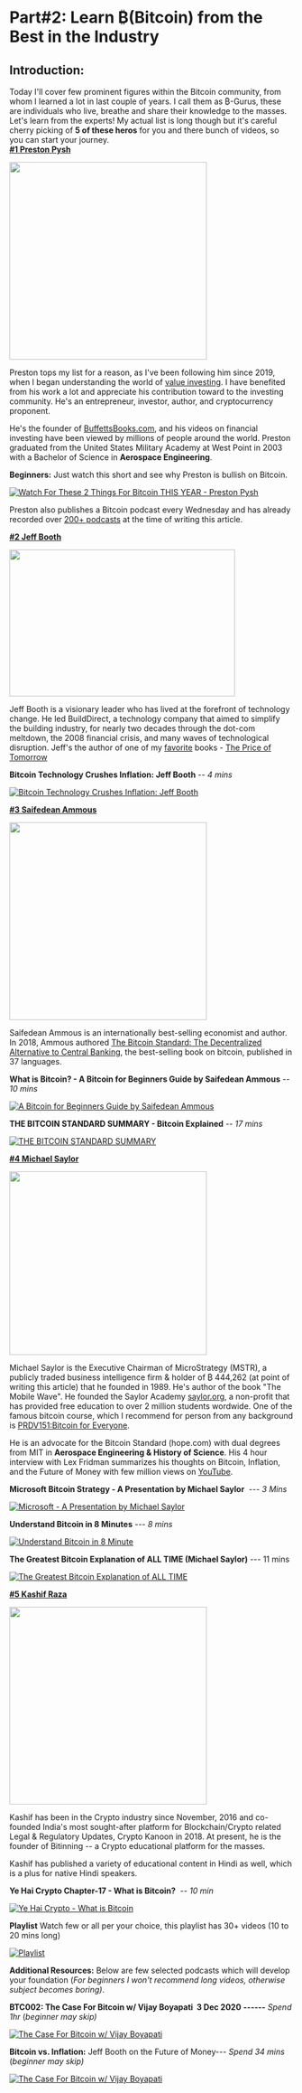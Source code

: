 # Part#2: Learn ₿(Bitcoin) from the Best in the Industry

## Introduction:
Today I'll cover few prominent figures within the Bitcoin community, from whom I learned a lot in last couple of years. I call them as ₿-Gurus, these are individuals who live, breathe and share their knowledge to the masses. Let's learn from the experts! My actual list is long though but it's careful cherry picking of **5 of these heros** for you and there bunch of videos, so you can start your journey.
<br>
[**#1 Preston Pysh**](https://www.theinvestorspodcast.com/our-team/)

<img src="https://bitcoin-mantra.github.io/blogs/assets/img1/Preston.png" width="350" height="350">

Preston tops my list for a reason, as I've been following him since 2019, when I began understanding the world of [value investing](https://www.investopedia.com/terms/v/valueinvesting.asp). I have benefited from his work a lot and appreciate his contribution toward to the investing community. He's an entrepreneur, investor, author, and cryptocurrency proponent.

He's the founder of [BuffettsBooks.com](https://buffettsbooks.com/), and his videos on financial investing have been viewed by millions of people around the world. Preston graduated from the United States Military Academy at West Point in 2003 with a Bachelor of Science in **Aerospace Engineering**.

**Beginners:** Just watch this short and see why Preston is bullish on Bitcoin.

[![Watch For These 2 Things For Bitcoin THIS YEAR - Preston Pysh](https://img.youtube.com/vi/xJoaiytUDMg/0.jpg)](https://www.youtube.com/shorts/xJoaiytUDMg)

Preston also publishes a Bitcoin podcast every Wednesday and has already recorded over [200+ podcasts](https://www.theinvestorspodcast.com/bitcoin-fundamentals/) at the time of writing this article.
<br>

[**#2 Jeff Booth**](https://www.jeffbooth.ca/)

<img src="https://bitcoin-mantra.github.io/blogs/assets/img1/JeffBooth.png" width="400" height="260">

Jeff Booth is a visionary leader who has lived at the forefront of technology change. He led BuildDirect, a technology company that aimed to simplify the building industry, for nearly two decades through the dot-com meltdown, the 2008 financial crisis, and many waves of technological disruption. Jeff's the author of one of my [favorite](https://vinaybaatcheet.wordpress.com/2024/10/08/books/) books - [The Price of Tomorrow](https://vinaybaatcheet.wordpress.com/?page_id=230)

**Bitcoin Technology Crushes Inflation: Jeff Booth** *-- 4 mins* <br>

[![Bitcoin Technology Crushes Inflation: Jeff Booth](https://img.youtube.com/vi/SL1ca-BuIS8/0.jpg)](https://www.youtube.com/watch?v=SL1ca-BuIS8)
<br>

[**#3 Saifedean Ammous**](https://saifedean.com/) <br>

<img src="https://bitcoin-mantra.github.io/blogs/assets/img1/Saifu.png" width="350" height="350">

Saifedean Ammous is an internationally best-selling economist and author. In 2018, Ammous authored [The Bitcoin Standard: The Decentralized Alternative to Central Banking](https://saifedean.com/tbs), the best-selling book on bitcoin, published in 37 languages.

**What is Bitcoin? - A Bitcoin for Beginners Guide by Saifedean Ammous** *-- 10 mins*

[![A Bitcoin for Beginners Guide by Saifedean Ammous](https://img.youtube.com/vi/MzUqKbP33iA/0.jpg)](https://www.youtube.com/watch?v=MzUqKbP33iA)

**THE BITCOIN STANDARD SUMMARY - Bitcoin Explained** *-- 17 mins*

[![THE BITCOIN STANDARD SUMMARY](https://img.youtube.com/vi/t1brCcgi174/0.jpg)](https://www.youtube.com/watch?v=t1brCcgi174)
<br>

[**#4 Michael Saylor**](https://www.michael.com/)

<img src="https://bitcoin-mantra.github.io/blogs/assets/img1/MSaylor.png" width="350" height="325">

Michael Saylor is the Executive Chairman of MicroStrategy (MSTR), a publicly traded business intelligence firm & holder of ₿ 444,262 (at point of writing this article) that he founded in 1989. He's author of the book "The Mobile Wave". He founded the Saylor Academy [saylor.org](https://www.saylor.org/), a non-profit that has provided free education to over 2 million students wordwide. One of the famous bitcoin course, which I recommend for person from any background is [PRDV151:Bitcoin for Everyone](https://learn.saylor.org/course/view.php?id=468). 

He is an advocate for the Bitcoin Standard (hope.com) with dual degrees from MIT in **Aerospace Engineering & History of Science**. His 4 hour interview with Lex Fridman summarizes his thoughts on Bitcoin, Inflation, and the Future of Money with few million views on [YouTube](https://www.youtube.com/watch?v=mC43pZkpTec).

**Microsoft Bitcoin Strategy - A Presentation by Michael Saylor**  *--- 3 Mins*

[![Microsoft - A Presentation by Michael Saylor](https://img.youtube.com/vi/cH2t6VOdgkE/0.jpg)](https://www.youtube.com/watch?v=cH2t6VOdgkE)

**Understand Bitcoin in 8 Minutes** *--- 8 mins*

[![Understand Bitcoin in 8 Minute](https://img.youtube.com/vi/dO486Gfw9ds/0.jpg)](https://www.youtube.com/watch?v=dO486Gfw9ds&t=416s)

**The Greatest Bitcoin Explanation of ALL TIME (Michael Saylor)** --- 11 mins

[![The Greatest Bitcoin Explanation of ALL TIME](https://img.youtube.com/vi/gCfA1lkmJo4/0.jpg)](https://www.youtube.com/watch?v=gCfA1lkmJo4)
<br>

[**#5 Kashif Raza**](https://www.bitinning.com/)

<img src="https://bitcoin-mantra.github.io/blogs/assets/img1/Kashif.png" width="350" height="350">

Kashif has been in the Crypto industry since November, 2016 and co-founded India's most sought-after platform for Blockchain/Crypto related Legal & Regulatory Updates, Crypto Kanoon in 2018. At present, he is the founder of Bitinning -- a Crypto educational platform for the masses.

Kashif has published a variety of educational content in Hindi as well, which is a plus for native Hindi speakers.

**Ye Hai Crypto Chapter-17 - What is Bitcoin?**  *-- 10 min*

[![Ye Hai Crypto - What is Bitcoin](https://img.youtube.com/vi/__y6jiLuLpA/0.jpg)](https://www.youtube.com/watch?v=__y6jiLuLpA)

**Playlist** Watch few or all per your choice, this playlist has 30+ videos (10 to 20 mins long)

[![Playlist](https://img.youtube.com/vi/g9PifRjO55k/0.jpg)](https://www.youtube.com/watch?v=g9PifRjO55k&list=PLP9Wtv39VspNpaF44AtLW1AR3eAI-PHrI)


**Additional Resources:** Below are few selected podcasts which will develop your foundation (*For beginners I won't recommend long videos, otherwise subject becomes boring)*.

**BTC002: The Case For Bitcoin w/ Vijay Boyapati  3 Dec 2020** **------** *Spend 1hr* (*beginner may skip)*

[![The Case For Bitcoin w/ Vijay Boyapati](https://img.youtube.com/vi/N8LfyUMH0Yc/0.jpg)](https://www.youtube.com/watch?v=N8LfyUMH0Yc)

**Bitcoin vs. Inflation:** Jeff Booth on the Future of Money--- *Spend 34 mins* (*beginner may skip)*

[![The Case For Bitcoin w/ Vijay Boyapati](https://img.youtube.com/vi/QPvTTcLRcy8/0.jpg)](https://www.youtube.com/watch?v=QPvTTcLRcy8)
